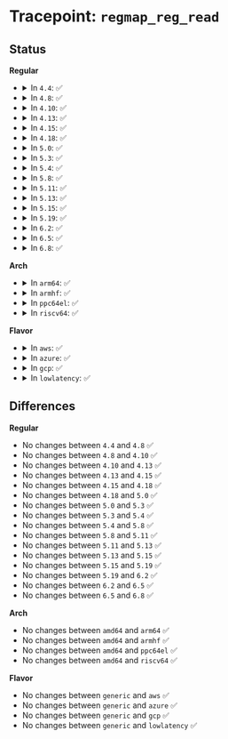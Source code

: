 # Tracepoint: <code>regmap_reg_read</code>

## Status
<b>Regular</b>
<ul>
<li>
<details>
<summary>In <code>4.4</code>: ✅</summary>

Event:

```c
struct trace_event_raw_regmap_reg {
    struct trace_entry ent;
    u32 __data_loc_name;
    unsigned int reg;
    unsigned int val;
    char __data[0];
};
```
Function:

```c
void trace_event_raw_event_regmap_reg(void *__data, struct regmap *map, unsigned int reg, unsigned int val);
```
</details>
</li>
<li>
<details>
<summary>In <code>4.8</code>: ✅</summary>

Event:

```c
struct trace_event_raw_regmap_reg {
    struct trace_entry ent;
    u32 __data_loc_name;
    unsigned int reg;
    unsigned int val;
    char __data[0];
};
```
Function:

```c
void trace_event_raw_event_regmap_reg(void *__data, struct regmap *map, unsigned int reg, unsigned int val);
```
</details>
</li>
<li>
<details>
<summary>In <code>4.10</code>: ✅</summary>

Event:

```c
struct trace_event_raw_regmap_reg {
    struct trace_entry ent;
    u32 __data_loc_name;
    unsigned int reg;
    unsigned int val;
    char __data[0];
};
```
Function:

```c
void trace_event_raw_event_regmap_reg(void *__data, struct regmap *map, unsigned int reg, unsigned int val);
```
</details>
</li>
<li>
<details>
<summary>In <code>4.13</code>: ✅</summary>

Event:

```c
struct trace_event_raw_regmap_reg {
    struct trace_entry ent;
    u32 __data_loc_name;
    unsigned int reg;
    unsigned int val;
    char __data[0];
};
```
Function:

```c
void trace_event_raw_event_regmap_reg(void *__data, struct regmap *map, unsigned int reg, unsigned int val);
```
</details>
</li>
<li>
<details>
<summary>In <code>4.15</code>: ✅</summary>

Event:

```c
struct trace_event_raw_regmap_reg {
    struct trace_entry ent;
    u32 __data_loc_name;
    unsigned int reg;
    unsigned int val;
    char __data[0];
};
```
Function:

```c
void trace_event_raw_event_regmap_reg(void *__data, struct regmap *map, unsigned int reg, unsigned int val);
```
</details>
</li>
<li>
<details>
<summary>In <code>4.18</code>: ✅</summary>

Event:

```c
struct trace_event_raw_regmap_reg {
    struct trace_entry ent;
    u32 __data_loc_name;
    unsigned int reg;
    unsigned int val;
    char __data[0];
};
```
Function:

```c
void trace_event_raw_event_regmap_reg(void *__data, struct regmap *map, unsigned int reg, unsigned int val);
```
</details>
</li>
<li>
<details>
<summary>In <code>5.0</code>: ✅</summary>

Event:

```c
struct trace_event_raw_regmap_reg {
    struct trace_entry ent;
    u32 __data_loc_name;
    unsigned int reg;
    unsigned int val;
    char __data[0];
};
```
Function:

```c
void trace_event_raw_event_regmap_reg(void *__data, struct regmap *map, unsigned int reg, unsigned int val);
```
</details>
</li>
<li>
<details>
<summary>In <code>5.3</code>: ✅</summary>

Event:

```c
struct trace_event_raw_regmap_reg {
    struct trace_entry ent;
    u32 __data_loc_name;
    unsigned int reg;
    unsigned int val;
    char __data[0];
};
```
Function:

```c
void trace_event_raw_event_regmap_reg(void *__data, struct regmap *map, unsigned int reg, unsigned int val);
```
</details>
</li>
<li>
<details>
<summary>In <code>5.4</code>: ✅</summary>

Event:

```c
struct trace_event_raw_regmap_reg {
    struct trace_entry ent;
    u32 __data_loc_name;
    unsigned int reg;
    unsigned int val;
    char __data[0];
};
```
Function:

```c
void trace_event_raw_event_regmap_reg(void *__data, struct regmap *map, unsigned int reg, unsigned int val);
```
</details>
</li>
<li>
<details>
<summary>In <code>5.8</code>: ✅</summary>

Event:

```c
struct trace_event_raw_regmap_reg {
    struct trace_entry ent;
    u32 __data_loc_name;
    unsigned int reg;
    unsigned int val;
    char __data[0];
};
```
Function:

```c
void trace_event_raw_event_regmap_reg(void *__data, struct regmap *map, unsigned int reg, unsigned int val);
```
</details>
</li>
<li>
<details>
<summary>In <code>5.11</code>: ✅</summary>

Event:

```c
struct trace_event_raw_regmap_reg {
    struct trace_entry ent;
    u32 __data_loc_name;
    unsigned int reg;
    unsigned int val;
    char __data[0];
};
```
Function:

```c
void trace_event_raw_event_regmap_reg(void *__data, struct regmap *map, unsigned int reg, unsigned int val);
```
</details>
</li>
<li>
<details>
<summary>In <code>5.13</code>: ✅</summary>

Event:

```c
struct trace_event_raw_regmap_reg {
    struct trace_entry ent;
    u32 __data_loc_name;
    unsigned int reg;
    unsigned int val;
    char __data[0];
};
```
Function:

```c
void trace_event_raw_event_regmap_reg(void *__data, struct regmap *map, unsigned int reg, unsigned int val);
```
</details>
</li>
<li>
<details>
<summary>In <code>5.15</code>: ✅</summary>

Event:

```c
struct trace_event_raw_regmap_reg {
    struct trace_entry ent;
    u32 __data_loc_name;
    unsigned int reg;
    unsigned int val;
    char __data[0];
};
```
Function:

```c
void trace_event_raw_event_regmap_reg(void *__data, struct regmap *map, unsigned int reg, unsigned int val);
```
</details>
</li>
<li>
<details>
<summary>In <code>5.19</code>: ✅</summary>

Event:

```c
struct trace_event_raw_regmap_reg {
    struct trace_entry ent;
    u32 __data_loc_name;
    unsigned int reg;
    unsigned int val;
    char __data[0];
};
```
Function:

```c
void trace_event_raw_event_regmap_reg(void *__data, struct regmap *map, unsigned int reg, unsigned int val);
```
</details>
</li>
<li>
<details>
<summary>In <code>6.2</code>: ✅</summary>

Event:

```c
struct trace_event_raw_regmap_reg {
    struct trace_entry ent;
    u32 __data_loc_name;
    unsigned int reg;
    unsigned int val;
    char __data[0];
};
```
Function:

```c
void trace_event_raw_event_regmap_reg(void *__data, struct regmap *map, unsigned int reg, unsigned int val);
```
</details>
</li>
<li>
<details>
<summary>In <code>6.5</code>: ✅</summary>

Event:

```c
struct trace_event_raw_regmap_reg {
    struct trace_entry ent;
    u32 __data_loc_name;
    unsigned int reg;
    unsigned int val;
    char __data[0];
};
```
Function:

```c
void trace_event_raw_event_regmap_reg(void *__data, struct regmap *map, unsigned int reg, unsigned int val);
```
</details>
</li>
<li>
<details>
<summary>In <code>6.8</code>: ✅</summary>

Event:

```c
struct trace_event_raw_regmap_reg {
    struct trace_entry ent;
    u32 __data_loc_name;
    unsigned int reg;
    unsigned int val;
    char __data[0];
};
```
Function:

```c
void trace_event_raw_event_regmap_reg(void *__data, struct regmap *map, unsigned int reg, unsigned int val);
```
</details>
</li>
</ul>
<b>Arch</b>
<ul>
<li>
<details>
<summary>In <code>arm64</code>: ✅</summary>

Event:

```c
struct trace_event_raw_regmap_reg {
    struct trace_entry ent;
    u32 __data_loc_name;
    unsigned int reg;
    unsigned int val;
    char __data[0];
};
```
Function:

```c
void trace_event_raw_event_regmap_reg(void *__data, struct regmap *map, unsigned int reg, unsigned int val);
```
</details>
</li>
<li>
<details>
<summary>In <code>armhf</code>: ✅</summary>

Event:

```c
struct trace_event_raw_regmap_reg {
    struct trace_entry ent;
    u32 __data_loc_name;
    unsigned int reg;
    unsigned int val;
    char __data[0];
};
```
Function:

```c
void trace_event_raw_event_regmap_reg(void *__data, struct regmap *map, unsigned int reg, unsigned int val);
```
</details>
</li>
<li>
<details>
<summary>In <code>ppc64el</code>: ✅</summary>

Event:

```c
struct trace_event_raw_regmap_reg {
    struct trace_entry ent;
    u32 __data_loc_name;
    unsigned int reg;
    unsigned int val;
    char __data[0];
};
```
Function:

```c
void trace_event_raw_event_regmap_reg(void *__data, struct regmap *map, unsigned int reg, unsigned int val);
```
</details>
</li>
<li>
<details>
<summary>In <code>riscv64</code>: ✅</summary>

Event:

```c
struct trace_event_raw_regmap_reg {
    struct trace_entry ent;
    u32 __data_loc_name;
    unsigned int reg;
    unsigned int val;
    char __data[0];
};
```
Function:

```c
void trace_event_raw_event_regmap_reg(void *__data, struct regmap *map, unsigned int reg, unsigned int val);
```
</details>
</li>
</ul>
<b>Flavor</b>
<ul>
<li>
<details>
<summary>In <code>aws</code>: ✅</summary>

Event:

```c
struct trace_event_raw_regmap_reg {
    struct trace_entry ent;
    u32 __data_loc_name;
    unsigned int reg;
    unsigned int val;
    char __data[0];
};
```
Function:

```c
void trace_event_raw_event_regmap_reg(void *__data, struct regmap *map, unsigned int reg, unsigned int val);
```
</details>
</li>
<li>
<details>
<summary>In <code>azure</code>: ✅</summary>

Event:

```c
struct trace_event_raw_regmap_reg {
    struct trace_entry ent;
    u32 __data_loc_name;
    unsigned int reg;
    unsigned int val;
    char __data[0];
};
```
Function:

```c
void trace_event_raw_event_regmap_reg(void *__data, struct regmap *map, unsigned int reg, unsigned int val);
```
</details>
</li>
<li>
<details>
<summary>In <code>gcp</code>: ✅</summary>

Event:

```c
struct trace_event_raw_regmap_reg {
    struct trace_entry ent;
    u32 __data_loc_name;
    unsigned int reg;
    unsigned int val;
    char __data[0];
};
```
Function:

```c
void trace_event_raw_event_regmap_reg(void *__data, struct regmap *map, unsigned int reg, unsigned int val);
```
</details>
</li>
<li>
<details>
<summary>In <code>lowlatency</code>: ✅</summary>

Event:

```c
struct trace_event_raw_regmap_reg {
    struct trace_entry ent;
    u32 __data_loc_name;
    unsigned int reg;
    unsigned int val;
    char __data[0];
};
```
Function:

```c
void trace_event_raw_event_regmap_reg(void *__data, struct regmap *map, unsigned int reg, unsigned int val);
```
</details>
</li>
</ul>

## Differences
<b>Regular</b>
<ul>
<li>
No changes between <code>4.4</code> and <code>4.8</code> ✅
</li>
<li>
No changes between <code>4.8</code> and <code>4.10</code> ✅
</li>
<li>
No changes between <code>4.10</code> and <code>4.13</code> ✅
</li>
<li>
No changes between <code>4.13</code> and <code>4.15</code> ✅
</li>
<li>
No changes between <code>4.15</code> and <code>4.18</code> ✅
</li>
<li>
No changes between <code>4.18</code> and <code>5.0</code> ✅
</li>
<li>
No changes between <code>5.0</code> and <code>5.3</code> ✅
</li>
<li>
No changes between <code>5.3</code> and <code>5.4</code> ✅
</li>
<li>
No changes between <code>5.4</code> and <code>5.8</code> ✅
</li>
<li>
No changes between <code>5.8</code> and <code>5.11</code> ✅
</li>
<li>
No changes between <code>5.11</code> and <code>5.13</code> ✅
</li>
<li>
No changes between <code>5.13</code> and <code>5.15</code> ✅
</li>
<li>
No changes between <code>5.15</code> and <code>5.19</code> ✅
</li>
<li>
No changes between <code>5.19</code> and <code>6.2</code> ✅
</li>
<li>
No changes between <code>6.2</code> and <code>6.5</code> ✅
</li>
<li>
No changes between <code>6.5</code> and <code>6.8</code> ✅
</li>
</ul>
<b>Arch</b>
<ul>
<li>
No changes between <code>amd64</code> and <code>arm64</code> ✅
</li>
<li>
No changes between <code>amd64</code> and <code>armhf</code> ✅
</li>
<li>
No changes between <code>amd64</code> and <code>ppc64el</code> ✅
</li>
<li>
No changes between <code>amd64</code> and <code>riscv64</code> ✅
</li>
</ul>
<b>Flavor</b>
<ul>
<li>
No changes between <code>generic</code> and <code>aws</code> ✅
</li>
<li>
No changes between <code>generic</code> and <code>azure</code> ✅
</li>
<li>
No changes between <code>generic</code> and <code>gcp</code> ✅
</li>
<li>
No changes between <code>generic</code> and <code>lowlatency</code> ✅
</li>
</ul>
